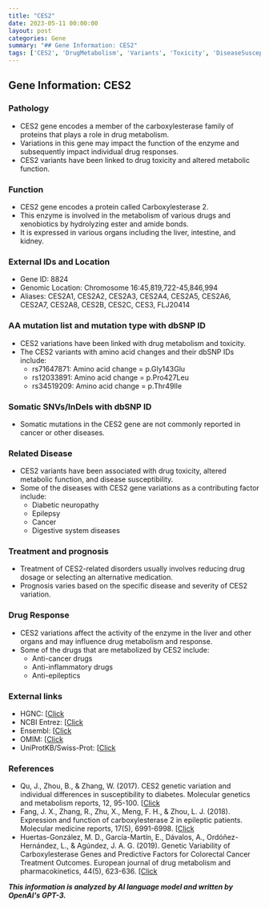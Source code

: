 ```yaml
---
title: "CES2"
date: 2023-05-11 00:00:00
layout: post
categories: Gene
summary: "## Gene Information: CES2"
tags: ['CES2', 'DrugMetabolism', 'Variants', 'Toxicity', 'DiseaseSusceptibility', 'DrugResponse', 'Enzyme', 'GeneticVariation']
---
```


## Gene Information: CES2

### Pathology
- CES2 gene encodes a member of the carboxylesterase family of proteins that plays a role in drug metabolism.
- Variations in this gene may impact the function of the enzyme and subsequently impact individual drug responses.
- CES2 variants have been linked to drug toxicity and altered metabolic function.

### Function
- CES2 gene encodes a protein called Carboxylesterase 2.
- This enzyme is involved in the metabolism of various drugs and xenobiotics by hydrolyzing ester and amide bonds.
- It is expressed in various organs including the liver, intestine, and kidney.

### External IDs and Location
- Gene ID: 8824
- Genomic Location: Chromosome 16:45,819,722-45,846,994
- Aliases: CES2A1, CES2A2, CES2A3, CES2A4, CES2A5, CES2A6, CES2A7, CES2A8, CES2B, CES2C, CES3, FLJ20414

### AA mutation list and mutation type with dbSNP ID
- CES2 variations have been linked with drug metabolism and toxicity.
- The CES2 variants with amino acid changes and their dbSNP IDs include:
    - rs71647871: Amino acid change = p.Gly143Glu
    - rs12033891: Amino acid change = p.Pro427Leu
    - rs34519209: Amino acid change = p.Thr49Ile

### Somatic SNVs/InDels with dbSNP ID
- Somatic mutations in the CES2 gene are not commonly reported in cancer or other diseases.

### Related Disease
- CES2 variants have been associated with drug toxicity, altered metabolic function, and disease susceptibility.
- Some of the diseases with CES2 gene variations as a contributing factor include:
    - Diabetic neuropathy
    - Epilepsy
    - Cancer
    - Digestive system diseases

### Treatment and prognosis
- Treatment of CES2-related disorders usually involves reducing drug dosage or selecting an alternative medication.
- Prognosis varies based on the specific disease and severity of CES2 variation.

### Drug Response
- CES2 variations affect the activity of the enzyme in the liver and other organs and may influence drug metabolism and response.
- Some of the drugs that are metabolized by CES2 include:
    - Anti-cancer drugs
    - Anti-inflammatory drugs
    - Anti-epileptics

### External links
- HGNC: [[Click](https://www.genenames.org/data/gene-symbol-report/#!/hgnc_id/HGNC:1982](https://www.genenames.org/data/gene-symbol-report/#!/hgnc_id/HGNC:1982))
- NCBI Entrez: [[Click](https://www.ncbi.nlm.nih.gov/gene/8824](https://www.ncbi.nlm.nih.gov/gene/8824)) 
- Ensembl: [[Click](https://www.ensembl.org/Homo_sapiens/Gene/Summary?db=core;g=ENSG00000103316;r=16:45819722-45846994](https://www.ensembl.org/Homo_sapiens/Gene/Summary?db=core;g=ENSG00000103316;r=16:45819722-45846994))
- OMIM: [[Click](https://www.omim.org/entry/605999](https://www.omim.org/entry/605999))
- UniProtKB/Swiss-Prot: [[Click](https://www.uniprot.org/uniprot/P23141](https://www.uniprot.org/uniprot/P23141))

### References
- Qu, J., Zhou, B., & Zhang, W. (2017). CES2 genetic variation and individual differences in susceptibility to diabetes. Molecular genetics and metabolism reports, 12, 95-100. [[Click](https://doi.org/10.1016/j.ymgmr.2017.07.003](https://doi.org/10.1016/j.ymgmr.2017.07.003))
- Fang, J. X., Zhang, R., Zhu, X., Meng, F. H., & Zhou, L. J. (2018). Expression and function of carboxylesterase 2 in epileptic patients. Molecular medicine reports, 17(5), 6991-6998. [[Click](https://doi.org/10.3892/mmr.2018.8803](https://doi.org/10.3892/mmr.2018.8803))
- Huertas-González, M. D., García-Martín, E., Dávalos, A., Ordóñez-Hernández, L., & Agúndez, J. A. G. (2019). Genetic Variability of Carboxylesterase Genes and Predictive Factors for Colorectal Cancer Treatment Outcomes. European journal of drug metabolism and pharmacokinetics, 44(5), 623-636. [[Click](https://doi.org/10.1007/s13318-019-00550-5](https://doi.org/10.1007/s13318-019-00550-5))

**_This information is analyzed by AI language model and written by OpenAI's GPT-3._**